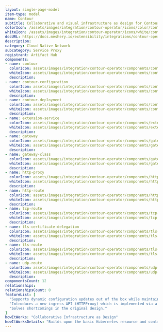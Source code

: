 ```yaml
---
layout: single-page-model
item-type: model
name: Contour
subtitle: Collaborative and visual infrastructure as design for Contour
colorIcon: /assets/images/integration/contour-operator/icons/color/contour-operator-color.svg
whiteIcon: /assets/images/integration/contour-operator/icons/white/contour-operator-white.svg
docURL: https://docs.meshery.io/extensibility/integrations/contour-operator
description: 
category: Cloud Native Network
subcategory: Service Proxy
registrant: Artifact Hub
components: 
- name: contour
  colorIcon: assets/images/integration/contour-operator/components/contour/icons/color/contour-color.svg
  whiteIcon: assets/images/integration/contour-operator/components/contour/icons/white/contour-white.svg
  description: 
- name: contour-configuration
  colorIcon: assets/images/integration/contour-operator/components/contour-configuration/icons/color/contour-configuration-color.svg
  whiteIcon: assets/images/integration/contour-operator/components/contour-configuration/icons/white/contour-configuration-white.svg
  description: 
- name: contour-deployment
  colorIcon: assets/images/integration/contour-operator/components/contour-deployment/icons/color/contour-deployment-color.svg
  whiteIcon: assets/images/integration/contour-operator/components/contour-deployment/icons/white/contour-deployment-white.svg
  description: 
- name: extension-service
  colorIcon: assets/images/integration/contour-operator/components/extension-service/icons/color/extension-service-color.svg
  whiteIcon: assets/images/integration/contour-operator/components/extension-service/icons/white/extension-service-white.svg
  description: 
- name: gateway
  colorIcon: assets/images/integration/contour-operator/components/gateway/icons/color/gateway-color.svg
  whiteIcon: assets/images/integration/contour-operator/components/gateway/icons/white/gateway-white.svg
  description: 
- name: gateway-class
  colorIcon: assets/images/integration/contour-operator/components/gateway-class/icons/color/gateway-class-color.svg
  whiteIcon: assets/images/integration/contour-operator/components/gateway-class/icons/white/gateway-class-white.svg
  description: 
- name: http-proxy
  colorIcon: assets/images/integration/contour-operator/components/http-proxy/icons/color/http-proxy-color.svg
  whiteIcon: assets/images/integration/contour-operator/components/http-proxy/icons/white/http-proxy-white.svg
  description: 
- name: http-route
  colorIcon: assets/images/integration/contour-operator/components/http-route/icons/color/http-route-color.svg
  whiteIcon: assets/images/integration/contour-operator/components/http-route/icons/white/http-route-white.svg
  description: 
- name: tcp-route
  colorIcon: assets/images/integration/contour-operator/components/tcp-route/icons/color/tcp-route-color.svg
  whiteIcon: assets/images/integration/contour-operator/components/tcp-route/icons/white/tcp-route-white.svg
  description: 
- name: tls-certificate-delegation
  colorIcon: assets/images/integration/contour-operator/components/tls-certificate-delegation/icons/color/tls-certificate-delegation-color.svg
  whiteIcon: assets/images/integration/contour-operator/components/tls-certificate-delegation/icons/white/tls-certificate-delegation-white.svg
  description: 
- name: tls-route
  colorIcon: assets/images/integration/contour-operator/components/tls-route/icons/color/tls-route-color.svg
  whiteIcon: assets/images/integration/contour-operator/components/tls-route/icons/white/tls-route-white.svg
  description: 
- name: udp-route
  colorIcon: assets/images/integration/contour-operator/components/udp-route/icons/color/udp-route-color.svg
  whiteIcon: assets/images/integration/contour-operator/components/udp-route/icons/white/udp-route-white.svg
  description: 
componentsCount: 12
relationships: 
relationshipsCount: 0
featureList: [
  "Supports dynamic configuration updates out of the box while maintaining a lightweight profile.",
  "Introduces a new ingress API (HTTPProxy) which is implemented via a Custom Resource Definition (CRD).",
  "Solves shortcomings in the original design."
]
howItWorks: "Collaborative Infrastructure as Design"
howItWorksDetails: "Builds upon the basic Kubernetes resource and controller concepts, but includes domain-specific knowledge to automate the entire lifecycle of Contour."
---
```

